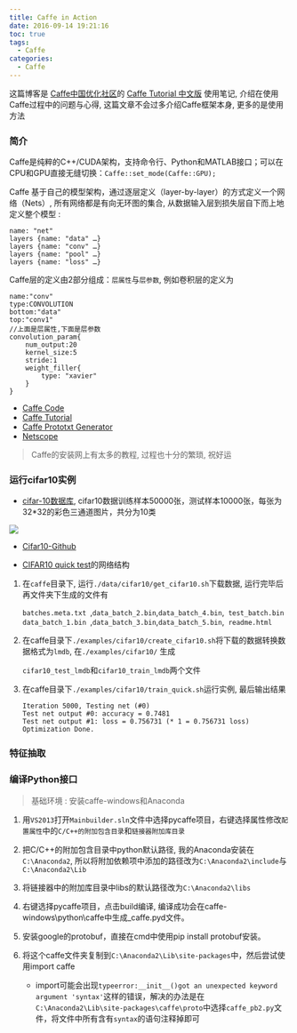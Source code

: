 ```yaml
---
title: Caffe in Action
date: 2016-09-14 19:21:16
toc: true
tags:
  - Caffe
categories:
  - Caffe
---
```

这篇博客是 [Caffe中国优化社区](http://caffecn.cn/)的 [Caffe Tutorial 中文版](http://caffecn.cn/?/page/tutorial) 使用笔记, 介绍在使用Caffe过程中的问题与心得, 这篇文章不会过多介绍Caffe框架本身, 更多的是使用方法

<!--more-->

### **简介**

Caffe是纯粹的C++/CUDA架构，支持命令行、Python和MATLAB接口；可以在CPU和GPU直接无缝切换：`Caffe::set_mode(Caffe::GPU);`

Caffe 基于自己的模型架构，通过逐层定义（layer-by-layer）的方式定义一个网络（Nets）, 所有网络都是有向无环图的集合, 从数据输入层到损失层自下而上地定义整个模型 :

```
name: "net"
layers {name: "data" …}
layers {name: "conv" …}
layers {name: "pool" …}
layers {name: "loss" …}
```

Caffe层的定义由2部分组成：`层属性`与`层参数`, 例如卷积层的定义为

```
name:"conv"
type:CONVOLUTION
bottom:"data"
top:"conv1"
//上面是层属性,下面是层参数
convolution_param{
    num_output:20
    kernel_size:5
    stride:1
    weight_filler{
        type: "xavier"
    }
}
```

- [Caffe Code](http://caffe.berkeleyvision.org/doxygen/index.html)
- [Caffe Tutorial](http://caffe.berkeleyvision.org/tutorial/)
- [Caffe Prototxt Generator](http://yanglei.me/gen_proto/)
- [Netscope](http://ethereon.github.io/netscope/quickstart.html)

> Caffe的安装网上有太多的教程, 过程也十分的繁琐, 祝好运

### **运行cifar10实例**

- [cifar-10数据库](https://www.cs.toronto.edu/~kriz/cifar.html), cifar10数据训练样本50000张，测试样本10000张，每张为32*32的彩色三通道图片，共分为10类

![](\img\Caffe-in-Action\cifar10.jpg)

- [Cifar10-Github](https://github.com/BVLC/caffe/tree/master/examples/cifar10)

- [CIFAR10 quick test](http://ethereon.github.io/netscope/#/gist/374666c3ac5fb3d9d80234b352f9e466)的网络结构

1. 在`caffe`目录下, 运行`./data/cifar10/get_cifar10.sh`下载数据, 运行完毕后再文件夹下生成的文件有

   `batches.meta.txt `,` data_batch_2.bin `,` data_batch_4.bin `,` test_batch.bin`
   `data_batch_1.bin `,` data_batch_3.bin `,` data_batch_5.bin `,` readme.html`

2. 在caffe目录下`./examples/cifar10/create_cifar10.sh`将下载的数据转换数据格式为`lmdb`, 在`./examples/cifar10/` 生成

   `cifar10_test_lmdb`和`cifar10_train_lmdb`两个文件
   
3. 在caffe目录下`./examples/cifar10/train_quick.sh`运行实例, 最后输出结果

   ```
   Iteration 5000, Testing net (#0)
   Test net output #0: accuracy = 0.7481
   Test net output #1: loss = 0.756731 (* 1 = 0.756731 loss)
   Optimization Done.
   ```
   
### **特征抽取**



### **编译Python接口**

> 基础环境 : 安装caffe-windows和Anaconda

1. 用`VS2013`打开`Mainbuilder.sln`文件中选择pycaffe项目，右键选择属性修改`配置属性`中的`C/C++的附加包含目录`和`链接器附加库目录`

2. 把C/C++的附加包含目录中python默认路径, 我的Anaconda安装在`C:\Anaconda2`, 所以将附加依赖项中添加的路径改为`C:\Anaconda2\include`与`C:\Anaconda2\Lib`
   
3. 将链接器中的附加库目录中libs的默认路径改为`C:\Anaconda2\libs`

4. 右键选择pycaffe项目，点击build编译, 编译成功会在caffe-windows\python\caffe中生成_caffe.pyd文件。

5. 安装google的protobuf，直接在cmd中使用pip install protobuf安装。
   
6. 将这个caffe文件夹复制到`C:\Anaconda2\Lib\site-packages`中，然后尝试使用import caffe

   - import可能会出现`typeerror:__init__()got an unexpected keyword argument 'syntax'`这样的错误，解决的办法是在`C:\Anaconda2\Lib\site-packages\caffe\proto`中选择`caffe_pb2.py`文件，将文件中所有含有`syntax`的语句注释掉即可